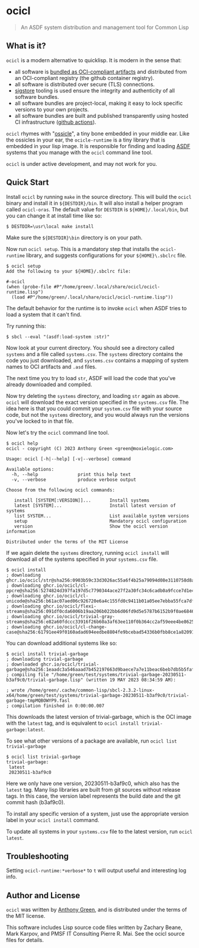 # ocicl
> An ASDF system distribution and management tool for Common Lisp

What is it?
------------
``ocicl`` is a modern alternative to quicklisp.  It is modern in the sense that:
* all software is [bundled as OCI-compliant artifacts](https://oras.land/) and distributed from an OCI-compliant registry (the github container registry).
* all software is distributed over secure (TLS) connections.
* [sigstore](https://www.sigstore.dev/) tooling is used ensure the integrity and authenticity of all software bundles.
* all software bundles are project-local, making it easy to lock specific versions to your own projects.
* all software bundles are built and published transparently using hosted CI infrastructure ([github actions](https://github.com/ocicl/ocicl-action)).

``ocicl`` rhymes with
"[ossicle](https://en.wikipedia.org/wiki/Ossicles)", a tiny bone
embedded in your middle ear.  Like the ossicles in your ear, the
``ocicle-runtime`` is a tiny library that is embedded in your lisp
image.  It is responsible for finding and loading
[ASDF](https://asdf.common-lisp.dev/) systems that you manage with the
``ocicl`` command line tool.

``ocicl`` is under active development, and may not work for you.

Quick Start
------------

Install ``ocicl`` by running ``make`` in the source directory.  This
will build the ``ocicl`` binary and install it in ``${DESTDIR}/bin``.
It will also install a helper program called ``ocicl-oras``.  The
default value for ``DESTDIR`` is ``${HOME}/.local/bin``, but you can
change it at install time like so:
```
$ DESTDIR=\usr\local make install
```
Make sure the ``${DESTDIR}\bin`` directory is on your path.

Now run ``ocicl setup``.  This is a mandatory step that installs the
``ocicl-runtime`` library, and suggests configurations for your
``${HOME}\.sbclrc`` file.

```
$ ocicl setup
Add the following to your ${HOME}/.sbclrc file:

#-ocicl
(when (probe-file #P"/home/green/.local/share/ocicl/ocicl-runtime.lisp")
  (load #P"/home/green/.local/share/ocicl/ocicl-runtime.lisp"))
```

The default behavior for the runtime is to invoke ``ocicl`` when ASDF
tries to load a system that it can't find.

Try running this:
```
$ sbcl --eval "(asdf:load-system :str)"
```

Now look at your current directory.  You should see a directory called
``systems`` and a file called ``systems.csv``.  The ``systems``
directory contains the code you just downloaded, and ``systems.csv``
contains a mapping of system names to OCI artifacts and ``.asd``
files.

The next time you try to load ``str``, ASDF will load the code that
you've already downloaded and compiled.

Now try deleting the ``systems`` directory, and loading ``str`` again
as above.  ``ocicl`` will download the exact version specified in the
``systems.csv`` file.  The idea here is that you could commit your
``system.csv`` file with your source code, but not the ``systems``
directory, and you would always run the versions you've locked to in
that file.

Now let's try the ``ocicl`` command line tool.

```
$ ocicl help
ocicl - copyright (C) 2023 Anthony Green <green@moxielogic.com>

Usage: ocicl [-h|--help] [-v|--verbose] command

Available options:
  -h, --help               print this help text
  -v, --verbose            produce verbose output

Choose from the following ocicl commands:

   install [SYSTEM[:VERSION]]...       Install systems
   latest [SYSTEM]...                  Install latest version of systems
   list SYSTEM...                      List available system versions
   setup                               Mandatory ocicl configuration
   version                             Show the ocicl version information

Distributed under the terms of the MIT License
```

If we again delete the ``systems`` directory, running ``ocicl
install`` will download all of the systems specified in your
``systems.csv`` file.

```
$ ocicl install
; downloading ghcr.io/ocicl/str@sha256:0903b59c33d3026ac55a6f4b25a79094d08e3110758d8ae728bf4188db659313
; downloading ghcr.io/ocicl/cl-ppcre@sha256:5274824d397fa197d5c7790344ace27f2a30fc34c6cadb0a9fcce7d1e4052486
; downloading ghcr.io/ocicl/cl-unicode@sha256:b61ac07aed06c926720e6a4c155fd0c9411b01a05ee7ebba55fca7df491880e5
; downloading ghcr.io/ocicl/flexi-streams@sha256:091df0cda6006b19aa206b022bb6d06fd9d5e5787b6152b9f0ae6846926ac5e0
; downloading ghcr.io/ocicl/trivial-gray-streams@sha256:e82a60fdccc33916f26b60a3af63ee110f0b364cc2af59eee4be86256e8ea2b6
; downloading ghcr.io/ocicl/cl-change-case@sha256:61791ee49f0160adad694eedbe8804fe9bcebad54336b0fbb8ce1a82091e20fa
```

You can download additional systems like so:
```
$ ocicl install trivial-garbage
; downloading trivial-garbage
; downloaded ghcr.io/ocicl/trivial-garbage@sha256:1eaadc3a546aaad7b452197663d9baece7a7e11beac6beb7db5b5faf4e74d541
; compiling file "/home/green/test/systems/trivial-garbage-20230511-b3af9c0/trivial-garbage.lisp" (written 19 MAY 2023 08:34:59 AM):

; wrote /home/green/.cache/common-lisp/sbcl-2.3.2-linux-x64/home/green/test/systems/trivial-garbage-20230511-b3af9c0/trivial-garbage-tmpMQBOWYP9.fasl
; compilation finished in 0:00:00.007
```

This downloads the latest version of trivial-garbage, which is the OCI
image with the ``latest`` tag, and is equivalent to ``ocicl install
trivial-garbage:latest``.

To see what other versions of a package are available, run ``ocicl list trivial-garbage``
```
$ ocicl list trivial-garbage
trivial-garbage:
 latest
 20230511-b3af9c0
```

Here we only have one version, 20230511-b3af9c0, which also has the
``latest`` tag.  Many lisp libraries are built from git sources
without release tags.  In this case, the version label represents the
build date and the git commit hash (b3af9c0).

To install any specific version of a system, just use the appropriate
version label in your ``ocicl install`` command.

To update all systems in your ``systems.csv`` file to the latest
version, run ``ocicl latest``.

Troubleshooting
---------------

Setting ``ocicl-runtime:*verbose*`` to ``t`` will output useful and interesting log info.

Author and License
-------------------

``ocicl`` was written by [Anthony Green](https://github.com/atgreen),
and is distributed under the terms of the MIT license.

This software includes Lisp source code files written by Zachary
Beane, Mark Karpov, and PMSF IT Consulting Pierre R. Mai.  See the
ocicl source files for details.
